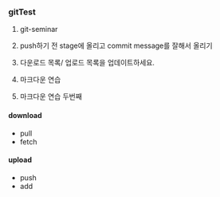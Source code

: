 ### gitTest

1. git-seminar
2. push하기 전 stage에 올리고 commit message를 잘해서 올리기

4. 다운로드 목록/ 업로드 목록을 업데이트하세요.
1. 마크다운 연습

1. 마크다운 연습 두번째

#### download
- pull
- fetch

#### upload
* push
* add
